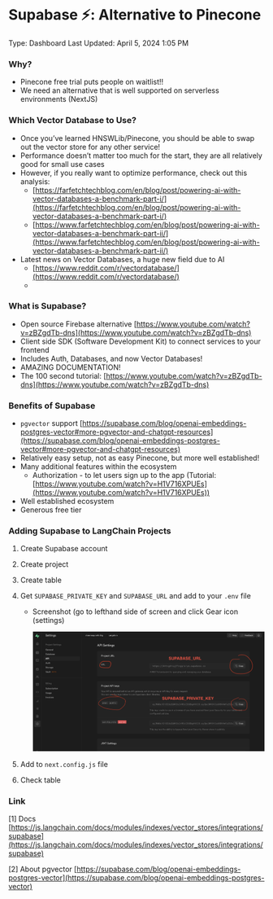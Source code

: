 # Supabase ⚡️: Alternative to Pinecone

Type: Dashboard
Last Updated: April 5, 2024 1:05 PM

### Why?

- Pinecone free trial puts people on waitlist!!
- We need an alternative that is well supported on serverless environments (NextJS)

### Which Vector Database to Use?

- Once you’ve learned HNSWLib/Pinecone, you should be able to swap out the vector store for any other service!
- Performance doesn’t matter too much for the start, they are all relatively good for small use cases
- However, if you really want to optimize performance, check out this analysis:
    - [https://farfetchtechblog.com/en/blog/post/powering-ai-with-vector-databases-a-benchmark-part-i/](https://farfetchtechblog.com/en/blog/post/powering-ai-with-vector-databases-a-benchmark-part-i/)
    - [https://www.farfetchtechblog.com/en/blog/post/powering-ai-with-vector-databases-a-benchmark-part-ii/](https://www.farfetchtechblog.com/en/blog/post/powering-ai-with-vector-databases-a-benchmark-part-ii/)
- Latest news on Vector Databases, a huge new field due to AI
    - [https://www.reddit.com/r/vectordatabase/](https://www.reddit.com/r/vectordatabase/)
    - 

### What is Supabase?

- Open source Firebase alternative [https://www.youtube.com/watch?v=zBZgdTb-dns](https://www.youtube.com/watch?v=zBZgdTb-dns)
- Client side SDK (Software Development Kit) to connect services to your frontend
- Includes Auth, Databases, and now Vector Databases!
- AMAZING DOCUMENTATION!
- The 100 second tutorial: [https://www.youtube.com/watch?v=zBZgdTb-dns](https://www.youtube.com/watch?v=zBZgdTb-dns)

### Benefits of Supabase

- `pgvector` support [https://supabase.com/blog/openai-embeddings-postgres-vector#more-pgvector-and-chatgpt-resources](https://supabase.com/blog/openai-embeddings-postgres-vector#more-pgvector-and-chatgpt-resources)
- Relatively easy setup, not as easy Pinecone, but more well established!
- Many additional features within the ecosystem
    - Authorization - to let users sign up to the app (Tutorial: [https://www.youtube.com/watch?v=H1V716XPUEs](https://www.youtube.com/watch?v=H1V716XPUEs))
- Well established ecosystem
- Generous free tier

### Adding Supabase to LangChain Projects

1. Create Supabase account 
2. Create project
3. Create table
4. Get `SUPABASE_PRIVATE_KEY` and `SUPABASE_URL` and add to your `.env` file
    - Screenshot (go to lefthand side of screen and click Gear icon (settings)
        
        ![Untitled](Supabase%20%E2%9A%A1%EF%B8%8F%20Alternative%20to%20Pinecone%20c14ffe1b221440b4833b65ca6630be09/Untitled.png)
        
5. Add to `next.config.js` file
6. Check table

### Link

[1] Docs [https://js.langchain.com/docs/modules/indexes/vector_stores/integrations/supabase](https://js.langchain.com/docs/modules/indexes/vector_stores/integrations/supabase)

[2] About pgvector [https://supabase.com/blog/openai-embeddings-postgres-vector](https://supabase.com/blog/openai-embeddings-postgres-vector)